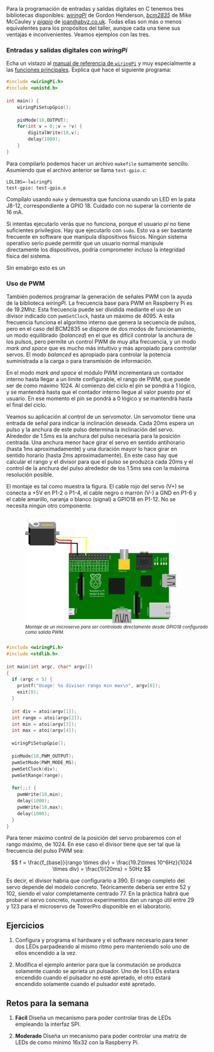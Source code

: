 [//]: # (-*- mode: markdown; coding: utf-8 -*-)


Para la programación de entradas y salidas digitales en C tenemos tres
bibliotecas disponibles: [*wiringPi*](http://wiringpi.com/) de Gordon
Henderson, [*bcm2835*](http://www.airspayce.com/mikem/bcm2835/) de
Mike McCauley y [*pigpio*](http://abyz.co.uk/rpi/pigpio/index.html) de
joan@abyz.co.uk.  Todas ellas son más o menos equivalentes para los
propósitos del taller, aunque cada una tiene sus ventajas e
inconvenientes.  Veamos ejemplos con las tres.


### Entradas y salidas digitales con *wiringPi*

Echa un vistazo al
[manual de referencia de `wiringPi`](http://wiringpi.com/reference/)
y muy especialmente a las
[funciones principales](http://wiringpi.com/reference/core-functions/).
Explica qué hace el siguiente programa:

``` C
#include <wiringPi.h>
#include <unistd.h>

int main() {
    wiringPiSetupGpio();

    pinMode(18,OUTPUT);
    for(int v = 0;;v = !v) {
        digitalWrite(18,v);
        delay(1000);
    }
}
```

Para compilarlo podemos hacer un archivo `makefile` sumamente
sencillo.  Asumiendo que el archivo anterior se llama `test-gpio.c`:

```
LDLIBS=-lwiringPi
test-gpio: test-gpio.o
```

Compílalo usando `make` y demuestra que funciona usando un LED en la
pata J8-12, correspondiente a GPIO 18.  Cuidado con no superar la
corriente de 16 mA.

Si intentas ejecutarlo verás que no funciona, porque el usuario *pi*
no tiene suficientes privilegios.  Hay que ejecutarlo con `sudo`.
Esto va a ser bastante frecuente en software que manipula dispositivos
físicos. Ningún sistema operativo serio puede permitir que un usuario
normal manipule directamente los dispositivos, podría comprometer
incluso la integridad física del sistema.

Sin emabrgo esto es un 

### Uso de PWM

También podemos programar la generación de señales PWM con la ayuda de
la biblioteca *wiringPi*. La frecuencia base para PWM en Raspberry Pi
es de 19.2Mhz.  Esta frecuencia puede ser dividida mediante el uso de
un divisor indicado con `pwmSetClock`, hasta un máximo de 4095.  A
esta frecuencia funciona el algoritmo interno que genera la secuencia
de pulsos, pero en el caso del BCM2835 se dispone de dos modos de
funcionamiento, un modo equilibrado (*balanced*) en el que es difícil
controlar la anchura de los pulsos, pero permite un control PWM de muy
alta frecuencia, y un modo *mark and space* que es mucho más intuitivo
y más apropiado para controlar servos.  El modo *balanced* es
apropiado para controlar la potencia suministrada a la carga o para
transmisión de información.

En el modo *mark and space* el módulo PWM incrementará un contador
interno hasta llegar a un límite configurable, el rango de PWM, que
puede ser de como máximo 1024. Al comienzo del ciclo el pin se pondrá
a 1 lógico, y se mantendrá hasta que el contador interno llegue al
valor puesto por el usuario.  En ese momento el pin se pondrá a 0
lógico y se mantendrá hasta el final del ciclo.

Veamos su aplicación al control de un servomotor. Un servomotor tiene
una entrada de señal para indicar la inclinación deseada. Cada 20ms
espera un pulso y la anchura de este pulso determina la inclinación
del servo.  Alrededor de 1.5ms es la anchura del pulso necesaria para
la posición centrada. Una anchura menor hace girar el servo en sentido
antihorario (hasta 1ms aproximadamente) y una duración mayor lo hace
girar en sentido horario (hasta 2ms aproximadamente).  En este caso
hay que calcular el rango y el divisor para que el pulso se produzca
cada 20ms y el control de la anchura del pulso alrededor de los 1.5ms
sea con la máxima resolución posible.

El montaje es tal como muestra la figura. El cable rojo del servo (V+)
se conecta a +5V en P1-2 o P1-4, el cable negro o marrón (V-) a GND en
P1-6 y el cable amarillo, naranja o blanco (signal) a GPIO18 en
P1-12. No se necesita ningún otro componente.

<figure style="padding:10px">
  <img src="../img/servo-gpio18.svg" width="400"/>

  <figcaption style="font-size:smaller; font-style:italic">
  <div style="width:500px">
  Montaje de un microservo para ser controlado
  directamente desde GPIO18 configurado como salida PWM.
  </div>
  </figcaption>
</figure>


``` C
#include <wiringPi.h>
#include <stdlib.h>

int main(int argc, char* argv[])
{
  if (argc < 5) {
    printf("Usage: %s divisor rango min max\n", argv[0]);
    exit(0);
  }

  int div = atoi(argv[1]);
  int range = atoi(argv[2]);
  int min = atoi(argv[3]);
  int max = atoi(argv[4]);

  wiringPiSetupGpio();

  pinMode(18,PWM_OUTPUT);
  pwmSetMode(PWM_MODE_MS);
  pwmSetClock(div);
  pwmSetRange(range);

  for(;;) {
    pwmWrite(18,min);
    delay(1000);
    pwmWrite(18,max);
    delay(1000);
  }
}
```

Para tener máximo control de la posición del servo probaremos con el
rango máximo, de 1024.  En ese caso el divisor tiene que ser tal que
la frecuencia del pulso PWM sea:

$$
f = \frac{f_{base}}{rango \times div} = \frac{19.2\times 10^6Hz}{1024 \times div} = \frac{1}{20ms} = 50Hz
$$

Es decir, el divisor habría que configurarlo a 390.  El rango completo
del servo depende del modelo concreto.  Teóricamente debería ser entre
52 y 102, siendo el valor completamente centrado 77.  En la práctica
habrá que probar el servo concreto, nuestros experimentos dan un rango
útil entre 29 y 123 para el microservo de TowerPro disponible en el
laboratorio.

## Ejercicios


1. Configura y programa el hardware y el software necesario para
  tener dos LEDs parpadeando al mismo ritmo pero manteniendo solo uno
  de ellos encendido a la vez.
  
1. Modifica el ejemplo anterior para que la conmutación se produzca
  solamente cuando se aprieta un pulsador.  Uno de los LEDs estará
  encendido cuando el pulsador no esté apretado, el otro estará
  encendido solamente cuando el pulsador esté apretado.

## Retos para la semana

1. **Fácil** Diseña un mecanismo para poder controlar tiras de LEDs
  empleando la interfaz SPI.

1. **Moderado** Diseña un mecanismo para poder controlar una matriz de
  LEDs de como mínimo 16x32 con la Raspberry Pi.
